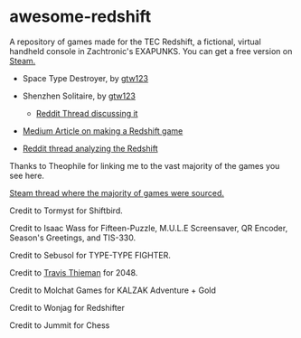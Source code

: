 # awesome-redshift
A repository of games made for the TEC Redshift, a fictional, virtual handheld console in Zachtronic's EXAPUNKS. You can get a free version on [Steam.](https://store.steampowered.com/app/948420/EXAPUNKS_TEC_Redshift_Player/)

* Space Type Destroyer, by [gtw123](https://www.youtube.com/watch?v=O61841j5cng)
* Shenzhen Solitaire, by [gtw123](https://www.youtube.com/watch?v=m7vhLmHnXMc)
  * [Reddit Thread discussing it](https://www.reddit.com/r/exapunks/comments/9djsc7/redshift_shenzhen_solitaire/)
  
* [Medium Article on making a Redshift game](https://medium.com/hard-mode/exapunking-ff8cc3b2c082)
* [Reddit thread analyzing the Redshift](https://www.reddit.com/r/exapunks/comments/90duqu/some_analysis_about_tec_redshift_the_programmable/)

Thanks to Theophile for linking me to the vast majority of the games you see here.

[Steam thread where the majority of games were sourced.](https://steamcommunity.com/app/716490/discussions/0/1640915206485587930/)

Credit to Tormyst for Shiftbird.

Credit to Isaac Wass for Fifteen-Puzzle, M.U.L.E Screensaver, QR Encoder, Season's Greetings, and TIS-330.

Credit to Sebusol for TYPE-TYPE FIGHTER.

Credit to [Travis Thieman](https://github.com/thieman) for 2048.

Credit to Molchat Games for KALZAK Adventure + Gold

Credit to Wonjag for Redshifter

Credit to Jummit for Chess
